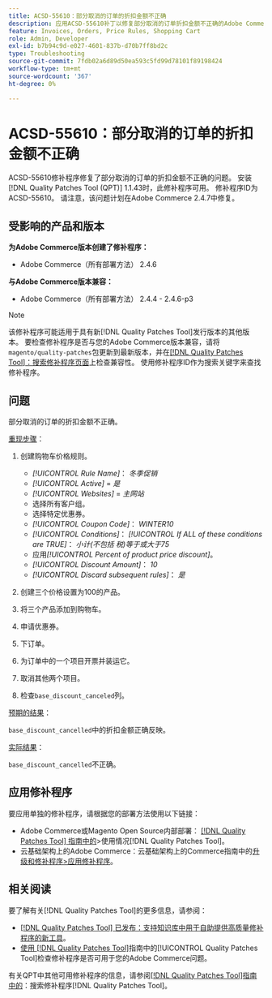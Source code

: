 ```yaml
---
title: ACSD-55610：部分取消的订单的折扣金额不正确
description: 应用ACSD-55610补丁以修复部分取消的订单折扣金额不正确的Adobe Commerce问题。
feature: Invoices, Orders, Price Rules, Shopping Cart
role: Admin, Developer
exl-id: b7b94c9d-e027-4601-837b-d70b7ff8bd2c
type: Troubleshooting
source-git-commit: 7fdb02a6d89d50ea593c5fd99d78101f89198424
workflow-type: tm+mt
source-wordcount: '367'
ht-degree: 0%

---
```


# ACSD-55610：部分取消的订单的折扣金额不正确

ACSD-55610修补程序修复了部分取消的订单的折扣金额不正确的问题。 安装[!DNL Quality Patches Tool (QPT)] 1.1.43时，此修补程序可用。 修补程序ID为ACSD-55610。 请注意，该问题计划在Adobe Commerce 2.4.7中修复。

## 受影响的产品和版本

**为Adobe Commerce版本创建了修补程序：**

* Adobe Commerce（所有部署方法） 2.4.6

**与Adobe Commerce版本兼容：**

* Adobe Commerce（所有部署方法） 2.4.4 - 2.4.6-p3

>[!NOTE]
>
>该修补程序可能适用于具有新[!DNL Quality Patches Tool]发行版本的其他版本。 要检查修补程序是否与您的Adobe Commerce版本兼容，请将`magento/quality-patches`包更新到最新版本，并在[[!DNL Quality Patches Tool]：搜索修补程序页面](https://experienceleague.adobe.com/tools/commerce-quality-patches/index.html)上检查兼容性。 使用修补程序ID作为搜索关键字来查找修补程序。

## 问题

部分取消的订单的折扣金额不正确。

<u>重现步骤</u>：

1. 创建购物车价格规则。

   * *[!UICONTROL Rule Name]*： *冬季促销*
   * *[!UICONTROL Active]* = *是*
   * *[!UICONTROL Websites]* = *主网站*
   * 选择所有客户组。
   * 选择特定优惠券。
   * *[!UICONTROL Coupon Code]*： *WINTER10*
   * *[!UICONTROL Conditions]*： *[!UICONTROL If ALL of these conditions are TRUE]*： *小计(不包括 税)等于或大于75*
   * 应用&#x200B;*[!UICONTROL Percent of product price discount]*。
   * *[!UICONTROL Discount Amount]*： *10*
   * *[!UICONTROL Discard subsequent rules]*： *是*

1. 创建三个价格设置为100的产品。
1. 将三个产品添加到购物车。
1. 申请优惠券。
1. 下订单。
1. 为订单中的一个项目开票并装运它。
1. 取消其他两个项目。
1. 检查`base_discount_canceled`列。

<u>预期的结果</u>：

`base_discount_cancelled`中的折扣金额正确反映。

<u>实际结果</u>：

`base_discount_cancelled`不正确。

## 应用修补程序

要应用单独的修补程序，请根据您的部署方法使用以下链接：

* Adobe Commerce或Magento Open Source内部部署： [[!DNL Quality Patches Tool] 指南中的](/help/tools/quality-patches-tool/usage.md)>使用情况[!DNL Quality Patches Tool]。
* 云基础架构上的Adobe Commerce：云基础架构上的Commerce指南中的[升级和修补程序>应用修补程序](https://experienceleague.adobe.com/docs/commerce-cloud-service/user-guide/develop/upgrade/apply-patches.html)。

## 相关阅读

要了解有关[!DNL Quality Patches Tool]的更多信息，请参阅：

* [[!DNL Quality Patches Tool] 已发布：支持知识库中用于自助提供高质量修补程序的新工具](https://experienceleague.adobe.com/en/docs/commerce-operations/tools/quality-patches-tool/quality-patches-tool-to-self-serve-quality-patches)。
* [使用 [!DNL Quality Patches Tool]](/help/tools/quality-patches-tool/patches-available-in-qpt/check-patch-for-magento-issue-with-magento-quality-patches.md)指南中的[!UICONTROL Quality Patches Tool]检查修补程序是否可用于您的Adobe Commerce问题。


有关QPT中其他可用修补程序的信息，请参阅[[!DNL Quality Patches Tool]指南中的](https://experienceleague.adobe.com/tools/commerce-quality-patches/index.html)：搜索修补程序[!DNL Quality Patches Tool]。
